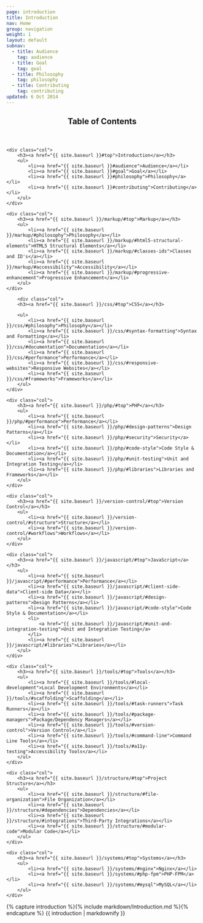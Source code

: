 ```yaml
---
page: introduction
title: Introduction
nav: Home
group: navigation
weight: 1
layout: default
subnav:
  - title: Audience
    tag: audience
  - title: Goal
    tag: goal
  - title: Philosophy
    tag: philosophy
  - title: Contributing
    tag: contributing
updated: 6 Oct 2014
---
```


<div class="toc">
	<header>
		<h2>Table of Contents</h2>
	</header>

	<div class="col">
		<h3><a href="{{ site.baseurl }}#top">Introduction</a></h3>
		<ul>
			<li><a href="{{ site.baseurl }}#audience">Audience</a></li>
			<li><a href="{{ site.baseurl }}#goal">Goal</a></li>
			<li><a href="{{ site.baseurl }}#philosophy">Philosophy</a></li>
			<li><a href="{{ site.baseurl }}#contributing">Contributing</a></li>
		</ul>
	</div>

    <div class="col">
		<h3><a href="{{ site.baseurl }}/markup/#top">Markup</a></h3>
		<ul>
			<li><a href="{{ site.baseurl }}/markup/#philosophy">Philosophy</a></li>
			<li><a href="{{ site.baseurl }}/markup/#html5-structural-elements">HTML5 Structural Elements</a></li>
			<li><a href="{{ site.baseurl }}/markup/#classes-ids">Classes and ID's</a></li>
			<li><a href="{{ site.baseurl }}/markup/#accessibility">Accessibility</a></li>
			<li><a href="{{ site.baseurl }}/markup/#progressive-enhancement">Progressive Enhancement</a></li>
		</ul>
	</div>

	    <div class="col">
  		<h3><a href="{{ site.baseurl }}/css/#top">CSS</a></h3>

  		<ul>
  			<li><a href="{{ site.baseurl }}/css/#philosophy">Philosophy</a></li>
  			<li><a href="{{ site.baseurl }}/css/#syntax-formatting">Syntax and Formatting</a></li>
  			<li><a href="{{ site.baseurl }}/css/#documentation">Documentation</a></li>
  			<li><a href="{{ site.baseurl }}/css/#performance">Performance</a></li>
  			<li><a href="{{ site.baseurl }}/css/#responsive-websites">Responsive Websites</a></li>
  			<li><a href="{{ site.baseurl }}/css/#frameworks">Frameworks</a></li>
  		</ul>
  	</div>

	<div class="col">
		<h3><a href="{{ site.baseurl }}/php/#top">PHP</a></h3>
		<ul>
			<li><a href="{{ site.baseurl }}/php/#performance">Performance</a></li>
			<li><a href="{{ site.baseurl }}/php/#design-patterns">Design Patterns</a></li>
			<li><a href="{{ site.baseurl }}/php/#security">Security</a></li>
			<li><a href="{{ site.baseurl }}/php/#code-style">Code Style & Documentation</a></li>
			<li><a href="{{ site.baseurl }}/php/#unit-testing">Unit and Integration Testing</a></li>
			<li><a href="{{ site.baseurl }}/php/#libraries">Libraries and Frameworks</a></li>
		</ul>
	</div>

	<div class="col">
		<h3><a href="{{ site.baseurl }}/version-control/#top">Version Control</a></h3>
		<ul>
			<li><a href="{{ site.baseurl }}/version-control/#structure">Structure</a></li>
			<li><a href="{{ site.baseurl }}/version-control/#workflows">Workflows</a></li>
		</ul>
	</div>

	<div class="col">
		<h3><a href="{{ site.baseurl }}/javascript/#top">JavaScript</a></h3>
		<ul>
			<li><a href="{{ site.baseurl }}/javascript/#performance">Performance</a></li>
			<li><a href="{{ site.baseurl }}/javascript/#client-side-data">Client-side Data</a></li>
			<li><a href="{{ site.baseurl }}/javascript/#design-patterns">Design Patterns</a></li>
			<li><a href="{{ site.baseurl }}/javascript/#code-style">Code Style & Documentation</a></li>
			<li>
				<a href="{{ site.baseurl }}/javascript/#unit-and-integration-testing">Unit and Integration Testing</a>
			</li>
			<li><a href="{{ site.baseurl }}/javascript/#libraries">Libraries</a></li>
		</ul>
	</div>

	<div class="col">
		<h3><a href="{{ site.baseurl }}/tools/#top">Tools</a></h3>
		<ul>
			<li><a href="{{ site.baseurl }}/tools/#local-development">Local Development Environments</a></li>
			<li><a href="{{ site.baseurl }}/tools/#scaffolding">Scaffolding</a></li>
			<li><a href="{{ site.baseurl }}/tools/#task-runners">Task Runners</a></li>
			<li><a href="{{ site.baseurl }}/tools/#package-managers">Package/Dependency Managers</a></li>
			<li><a href="{{ site.baseurl }}/tools/#version-control">Version Control</a></li>
			<li><a href="{{ site.baseurl }}/tools/#command-line">Command Line Tools</a></li>
			<li><a href="{{ site.baseurl }}/tools/#a11y-testing">Accessibility Tools</a></li>
		</ul>
	</div>

	<div class="col">
		<h3><a href="{{ site.baseurl }}/structure/#top">Project Structure</a></h3>
		<ul>
			<li><a href="{{ site.baseurl }}/structure/#file-organization">File Organization</a></li>
			<li><a href="{{ site.baseurl }}/structure/#dependencies">Dependencies</a></li>
			<li><a href="{{ site.baseurl }}/structure/#integrations">Third-Party Integrations</a></li>
			<li><a href="{{ site.baseurl }}/structure/#modular-code">Modular Code</a></li>
		</ul>
	</div>

	<div class="col">
		<h3><a href="{{ site.baseurl }}/systems/#top">Systems</a></h3>
		<ul>
			<li><a href="{{ site.baseurl }}/systems/#nginx">Nginx</a></li>
			<li><a href="{{ site.baseurl }}/systems/#php-fpm">PHP-FPM</a></li>
			<li><a href="{{ site.baseurl }}/systems/#mysql">MySQL</a></li>
		</ul>
	</div>

</div>

<div class="docs-section">
		{% capture introduction %}{% include markdown/Introduction.md %}{% endcapture %}
		{{ introduction | markdownify }}
</div>
